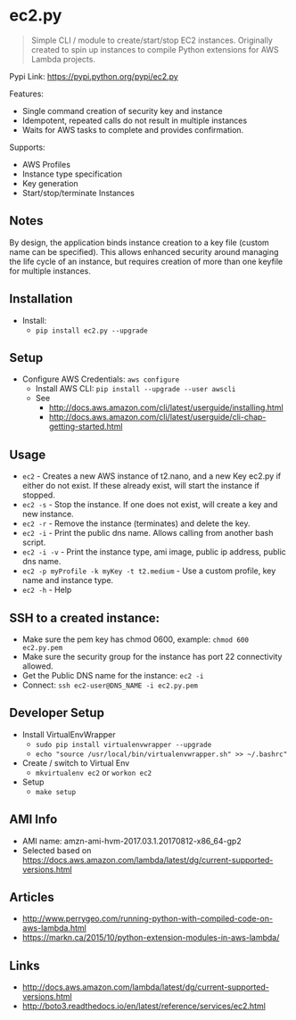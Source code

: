 # ec2.py

> Simple CLI / module to create/start/stop EC2 instances.
> Originally created to spin up instances to compile Python extensions for AWS Lambda projects.

Pypi Link: https://pypi.python.org/pypi/ec2.py

Features:

- Single command creation of security key and instance
- Idempotent, repeated calls do not result in multiple instances
- Waits for AWS tasks to complete and provides confirmation.

Supports:

- AWS Profiles
- Instance type specification
- Key generation
- Start/stop/terminate Instances

## Notes

By design, the application binds instance creation to a key file (custom name can be specified). 
This allows enhanced security around managing the life cycle of an instance,
but requires creation of more than one keyfile for multiple instances.

## Installation

- Install:
    - `pip install ec2.py --upgrade`

## Setup

- Configure AWS Credentials: `aws configure`
    - Install AWS CLI: `pip install --upgrade --user awscli`
    - See
        - http://docs.aws.amazon.com/cli/latest/userguide/installing.html
        - http://docs.aws.amazon.com/cli/latest/userguide/cli-chap-getting-started.html

## Usage

- `ec2` - Creates a new AWS instance of t2.nano, and a new Key ec2.py if either do not exist. If these already exist, will start the instance if stopped.
- `ec2 -s` - Stop the instance. If one does not exist, will create a key and new instance.
- `ec2 -r` - Remove the instance (terminates) and delete the key.
- `ec2 -i` - Print the public dns name. Allows calling from another bash script.
- `ec2 -i -v` - Print the instance type, ami image, public ip address, public dns name.
- `ec2 -p myProfile -k myKey -t t2.medium` - Use a custom profile, key name and instance type.
- `ec2 -h` - Help

## SSH to a created instance:

- Make sure the pem key has chmod 0600, example: `chmod 600 ec2.py.pem`
- Make sure the security group for the instance has port 22 connectivity allowed.
- Get the Public DNS name for the instance: `ec2 -i`
- Connect: `ssh ec2-user@DNS_NAME -i ec2.py.pem`

## Developer Setup

- Install VirtualEnvWrapper
    - `sudo pip install virtualenvwrapper --upgrade`
    - `echo "source /usr/local/bin/virtualenvwrapper.sh" >> ~/.bashrc"`
- Create / switch to Virtual Env
    - `mkvirtualenv ec2` or `workon ec2`
- Setup
    - `make setup`

## AMI Info

- AMI name: amzn-ami-hvm-2017.03.1.20170812-x86_64-gp2
- Selected based on https://docs.aws.amazon.com/lambda/latest/dg/current-supported-versions.html

## Articles

- http://www.perrygeo.com/running-python-with-compiled-code-on-aws-lambda.html
- https://markn.ca/2015/10/python-extension-modules-in-aws-lambda/

## Links

- http://docs.aws.amazon.com/lambda/latest/dg/current-supported-versions.html
- http://boto3.readthedocs.io/en/latest/reference/services/ec2.html
